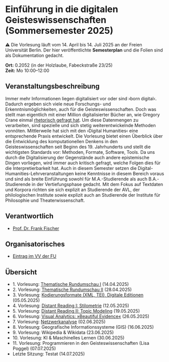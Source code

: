 # Einführung in die digitalen Geisteswissenschaften (Sommersemester 2025)

:warning: Die Vorlesung läuft vom 14. April bis 14. Juli 2025 an der Freien Universität Berlin. Der hier veröffentlichte **Semesterplan** und die Folien sind als Dokumentation gedacht.

**Ort:** 0.2052 (in der Holzlaube, Fabeckstraße 23/25) \
**Zeit:** Mo 10:00–12:00

## Veranstaltungsbeschreibung

Immer mehr Informationen liegen digitalisiert vor oder sind ›born digital‹. Dadurch ergeben sich viele neue Forschungs- und Erkenntnismöglichkeiten, auch für die Geisteswissenschaften. Doch was stellt man eigentlich mit einer Million digitalisierter Bücher an, wie Gregory Crane einmal [rhetorisch gefragt hat](https://doi.org/10.1045/march2006-crane). Um diese Datenmengen zu verarbeiten, sind spezielle und sich stetig weiterentwickelnde Methoden vonnöten. Mittlerweile hat sich mit den ›Digital Humanities‹ eine entsprechende Praxis entwickelt. Die Vorlesung bietet einen Überblick über die Entwicklung des komputationellen Denkens in den Geisteswissenschaften seit Beginn des 19. Jahrhunderts und stellt die wichtigsten Standards vor: Methoden, Formate, Software, Tools. Da uns durch die Digitalisierung der Gegenstände auch andere epistemische Dingen vorliegen, wird immer auch kritisch gefragt, welche Folgen dies für die Interpretierbarkeit hat. Auch in diesem Semester setzen die Digital-Humanities-Lehrveranstaltungen keine Kenntnisse in diesem Bereich voraus und sind als breite Einführung sowohl für M.A.-Studierende als auch B.A.-Studierende in der Vertiefungsphase gedacht. Mit dem Fokus auf Textdaten und Korpora richten sie sich explizit an Studierende der AVL, der philologischen Institute sowie explizit auch an Studierende der Institute für Philosophie und Theaterwissenschaft.

## Verantwortlich

- [Prof. Dr. Frank Fischer](https://lehkost.github.io/)

## Organisatorisches

- [Eintrag im VV der FU](https://web.archive.org/web/20250313150059/https://www.fu-berlin.de/vv/de/lv/943722)

## Übersicht

- 1\. Vorlesung: [Thematische Rundumschau I](https://lehkost.github.io/slides/2025-04-14-einf-dh-rundumschau-1/index.html) (14.04.2025)
- 2\. Vorlesung: [Thematische Rundumschau II](https://lehkost.github.io/slides/2025-04-28-einf-dh-rundumschau-2/index.html)  (28.04.2025)
- 3\. Vorlesung: [Kodierungsformate (XML, TEI), Digitale Editionen](https://lehkost.github.io/slides/2025-05-05-einf-dh-kodierung/index.html) (05.05.2025)
- 4\. Vorlesung: [Distant Reading I: Stilometrie](https://lehkost.github.io/slides/2025-05-12-einf-dh-stilometrie/index.html) (12.05.2025)
- 5\. Vorlesung: [Distant Reading II: Topic Modeling](https://lehkost.github.io/slides/2025-05-19-einf-dh-topic-modeling/index.html) (19.05.2025)
- 6\. Vorlesung: [Visual Analytics: »Beautiful Evidence«](https://lehkost.github.io/slides/2025-05-26-einf-dh-visual-analytics/index.html) (26.05.2025)
- 7\. Vorlesung: [Netzwerkanalyse](https://lehkost.github.io/slides/2025-06-02-einf-dh-netzwerkanalyse/index.html) (02.06.2025)
- 8\. Vorlesung: Geografische Informationssysteme (GIS) (16.06.2025)
- 9\. Vorlesung: Wikipedia & Wikidata (23.06.2025)
- 10\. Vorlesung: KI & Maschinelles Lernen (30.06.2025)
- 11\. Vorlesung: Programmieren in den Geisteswissenschaften (Lisa Poggel) (07.07.2025)
- Letzte Sitzung: Testat (14.07.2025)
